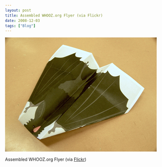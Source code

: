 ```yaml
---
layout: post
title: Assembled WHOOZ.org Flyer (via Flickr)
date: 2008-12-03
tags: ["Blog"]
---
```


![](k3Im6rfOqh1tkbp01YBCtG7Lo1_500.jpg)  

Assembled WHOOZ.org Flyer (via [Flickr](http://flickr.com/photos/jeffreywarren))